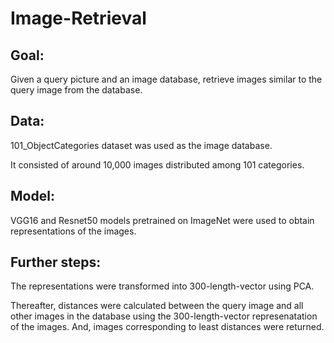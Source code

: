 # Image-Retrieval

## Goal:
Given a query picture and an image database, retrieve images similar to the query image from the database.



## Data:
101_ObjectCategories dataset was used as the image database.

It consisted of around 10,000 images distributed among 101 categories.



## Model:
VGG16 and Resnet50 models pretrained on ImageNet were used to obtain representations of the images.


## Further steps:
The representations were transformed into 300-length-vector using PCA.

Thereafter, distances were calculated between the query image and all other images in the database using the 300-length-vector represenatation of the images. And, images corresponding to least distances were returned.
